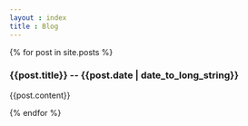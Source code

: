 ```yaml
---
layout : index
title : Blog
---
```


{% for post in site.posts %}

### **{{post.title}}** -- {{post.date | date_to_long_string}}
{{post.content}}

{% endfor %}

